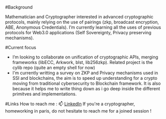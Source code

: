 #Background

Mathematician and Cryptographer interested in advanced cryptographic protocols, mainly relying on the use of pairings (zkp, broadcast encryption, ABE, Anonymous Credentials). I’m currently learning all the uses of previous protocols for Web3.0 applications (Self Sovereignty, Privacy preserving mechanisms).


#Current focus
- I’m looking to collaborate on unification of cryptographic APIs, merging frameworks (libECC, Arkwork, blst, lib256zkp). Related project is the cylib repo (quite an empty shell for now)
- I'm currently writting a survey on ZKP and Privacy mechanisms used in SSI and blockchains, the aim is to speed up understanding for a crypto moving from traditional cybersecurity to Blockchain framework. It is also because it helps me to write thing down as i go deep inside the different primitves and implementations. 



#Links
How to reach me :
📫 [LinkedIn](https://www.linkedin.com/in/renaud-dubois-63a62411/)
If you're a cryptographer, homeworking in paris, do not hesitate to reach me for a joined session !  
